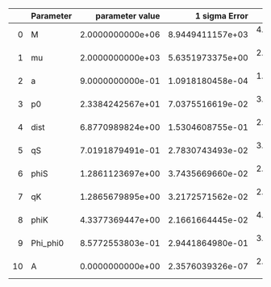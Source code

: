 |    | Parameter   |   parameter value |    1 sigma Error |   Relative Error |              SNR |
|---:|:------------|------------------:|-----------------:|-----------------:|-----------------:|
|  0 | M           |  2.0000000000e+06 | 8.9449411157e+03 | 4.4724705579e-03 | 8.4189385770e+01 |
|  1 | mu          |  2.0000000000e+03 | 5.6351973375e+00 | 2.8175986688e-03 | 8.4189385770e+01 |
|  2 | a           |  9.0000000000e-01 | 1.0918180458e-04 | 1.2131311619e-04 | 8.4189385770e+01 |
|  3 | p0          |  2.3384242567e+01 | 7.0375516619e-02 | 3.0095273095e-03 | 8.4189385770e+01 |
|  4 | dist        |  6.8770989824e+00 | 1.5304608755e-01 | 2.2254454669e-02 | 8.4189385770e+01 |
|  5 | qS          |  7.0191879491e-01 | 2.7830743493e-02 | 3.9649520279e-02 | 8.4189385770e+01 |
|  6 | phiS        |  1.2861123697e+00 | 3.7435669660e-02 | 2.9107619631e-02 | 8.4189385770e+01 |
|  7 | qK          |  1.2865679895e+00 | 3.2172571562e-02 | 2.5006507100e-02 | 8.4189385770e+01 |
|  8 | phiK        |  4.3377369447e+00 | 2.1661664445e-02 | 4.9937708812e-03 | 8.4189385770e+01 |
|  9 | Phi_phi0    |  8.5772553803e-01 | 2.9441864980e-01 | 3.4325508189e-01 | 8.4189385770e+01 |
| 10 | A           |  0.0000000000e+00 | 2.3576039326e-07 | 2.3576039326e-07 | 8.4189385770e+01 |